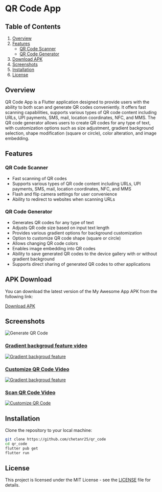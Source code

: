 # QR Code App

## Table of Contents

1. [Overview](#overview)
2. [Features](#features)
   - [QR Code Scanner](#qr-code-scanner)
   - [QR Code Generator](#qr-code-generator)
3. [Download APK](#apk-download)
4. [Screenshots](#screenshots)
5. [Installation](#installation)
6. [License](#license)

## Overview <a name="overview"></a>

QR Code App is a Flutter application designed to provide users with the ability to both scan and generate QR codes conveniently. It offers fast scanning capabilities, supports various types of QR code content including URLs, UPI payments, SMS, mail, location coordinates, NFC, and MMS. The QR code generator allows users to create QR codes for any type of text, with customization options such as size adjustment, gradient background selection, shape modification (square or circle), color alteration, and image embedding.

## Features <a name="features"></a>

### QR Code Scanner <a name="qr-code-scanner"></a>

- Fast scanning of QR codes
- Supports various types of QR code content including URLs, UPI payments, SMS, mail, location coordinates, NFC, and MMS
- Flash and flip camera settings for user convenience
- Ability to redirect to websites when scanning URLs

### QR Code Generator <a name="qr-code-generator"></a>

- Generates QR codes for any type of text
- Adjusts QR code size based on input text length
- Provides various gradient options for background customization
- Option to customize QR code shape (square or circle)
- Allows changing QR code colors
- Enables image embedding into QR codes
- Ability to save generated QR codes to the device gallery with or without gradient background
- Supports direct sharing of generated QR codes to other applications

## APK Download <a name="apk-download"></a>

You can download the latest version of the My Awesome App APK from the following link:

[Download APK](https://github.com/chetanr250/qr_code/raw/main/demo_imgs/app-release.apk)

## Screenshots <a name="screenshots"></a>

![Generate QR Code](demo_imgs/generate_qr.png)

### [Gradient backgroud feature video](demo_imgs/gradient_demo.mp4)

[![Gradient backgroud feature](demo_imgs/gradient_image.jpeg)](demo_imgs/gradient_demo.mp4)

### [Customize QR Code Video](demo_imgs/custom_qr_video.mp4)

[![Gradient backgroud feature](demo_imgs/custom_qr_image.png)](demo_imgs/custom_qr_video.mp4)

### [Scan QR Code Video](demo_imgs/QR_scanner.mp4)

[![Customize QR Code](demo_imgs/qr_scanner_image.jpeg)](demo_imgs/QR_scanner.mp4)

## Installation <a name="installation"></a>

Clone the repository to your local machine:

```bash
git clone https://github.com/chetanr25/qr_code
cd qr_code
flutter pub get
flutter run
```

## License

This project is licensed under the MIT License - see the [LICENSE](LICENSE) file for details.
